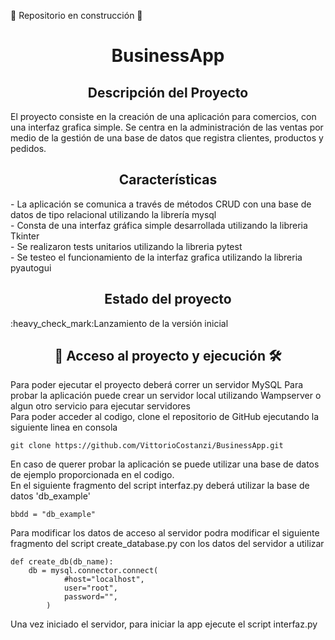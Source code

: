 :construction: Repositorio en construcción :construction:

<h1 align="center"> BusinessApp </h1>

<h2 align="center"> Descripción del Proyecto </h2>
El proyecto consiste en la creación de una aplicación para comercios, con una interfaz grafica simple. Se centra en la administración de las ventas por medio de la gestión de una base de datos que registra clientes, productos y pedidos. 

<h2 align="center"> Características </h2>
- La aplicación se comunica a través de métodos CRUD con una base de datos de tipo relacional utilizando la librería mysql<br>
- Consta de una interfaz gráfica simple desarrollada utilizando la libreria Tkinter<br>
- Se realizaron tests unitarios utilizando la libreria pytest<br>
- Se testeo el funcionamiento de la interfaz grafica utilizando la libreria pyautogui<br>

<h2 align="center"> Estado del proyecto </h2>
:heavy_check_mark:Lanzamiento de la versión inicial

<h2 align="center">📁 Acceso al proyecto y ejecución 🛠️</h2>

Para poder ejecutar el proyecto deberá correr un servidor MySQL
Para probar la aplicación puede crear un servidor local utilizando Wampserver o algun otro servicio para ejecutar servidores<br>
Para poder acceder al codigo, clone el repositorio de GitHub ejecutando la siguiente linea en consola<br>
```
git clone https://github.com/VittorioCostanzi/BusinessApp.git
```
En caso de querer probar la aplicación se puede utilizar una base de datos de ejemplo proporcionada en el codigo. <br>
En el siguiente fragmento del script interfaz.py deberá utilizar la base de datos 'db_example'<br>
```
bbdd = "db_example"
```
Para modificar los datos de acceso al servidor podra modificar el siguiente fragmento del script create_database.py con los datos del servidor a utilizar<br>
```
def create_db(db_name):
    db = mysql.connector.connect(
            #host="localhost",
            user="root",
            password="",
        )
```
Una vez iniciado el servidor, para iniciar la app ejecute el script interfaz.py 


